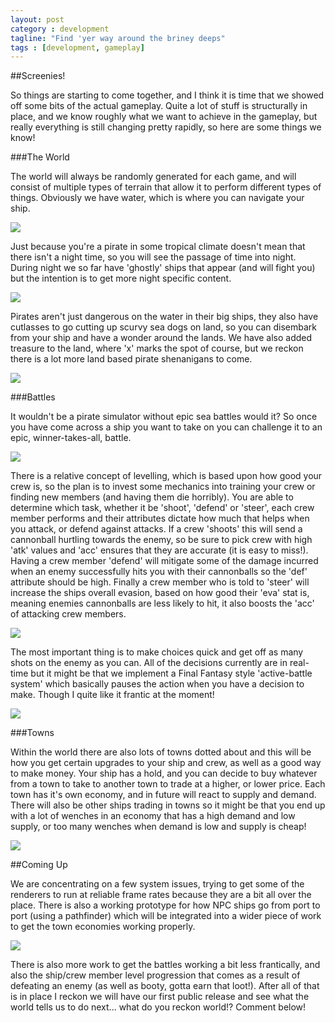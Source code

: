 ```yaml
---
layout: post
category : development
tagline: "Find 'yer way around the briney deeps"
tags : [development, gameplay]
---
```


##Screenies!

So things are starting to come together, and I think it is time that we showed off some bits of the actual gameplay. Quite a lot of stuff is structurally in place, and we know roughly what we want to achieve in the gameplay, but really everything is still changing pretty rapidly, so here are some things we know!

###The World

The world will always be randomly generated for each game, and will consist of multiple types of terrain that allow it to perform different types of things. Obviously we have water, which is where you can navigate your ship.

<img src="/seamen/assets/images/screens_july/world_map.png" class="img-responsive" />

Just because you're a pirate in some tropical climate doesn't mean that there isn't a night time, so you will see the passage of time into night. During night we so far have 'ghostly' ships that appear (and will fight you) but the intention is to get more night specific content.

<img src="/seamen/assets/images/screens_july/world_map_night.png" class="img-responsive" />

Pirates aren't just dangerous on the water in their big ships, they also have cutlasses to go cutting up scurvy sea dogs on land, so you can disembark from your ship and have a wonder around the lands. We have also added treasure to the land, where 'x' marks the spot of course, but we reckon there is a lot more land based pirate shenanigans to come.

<img src="/seamen/assets/images/screens_july/world_map_disembarked.png" class="img-responsive" />

###Battles

It wouldn't be a pirate simulator without epic sea battles would it? So once you have come across a ship you want to take on you can challenge it to an epic, winner-takes-all, battle.

<img src="/seamen/assets/images/screens_july/battle.png" class="img-responsive" />

There is a relative concept of levelling, which is based upon how good your crew is, so the plan is to invest some mechanics into training your crew or finding new members (and having them die horribly). You are able to determine which task, whether it be 'shoot', 'defend' or 'steer', each crew member performs and their attributes dictate how much that helps when you attack, or defend against attacks. If a crew 'shoots' this will send a cannonball hurtling towards the enemy, so be sure to pick crew with high 'atk' values and 'acc' ensures that they are accurate (it is easy to miss!). Having a crew member 'defend' will mitigate some of the damage incurred when an enemy successfully hits you with their cannonballs so the 'def' attribute should be high. Finally a crew member who is told to 'steer' will increase the ships overall evasion, based on how good their 'eva' stat is, meaning enemies cannonballs are less likely to hit, it also boosts the 'acc' of attacking crew members.

<img src="/seamen/assets/images/screens_july/battle_stats.png" class="img-responsive" />

The most important thing is to make choices quick and get off as many shots on the enemy as you can. All of the decisions currently are in real-time but it might be that we implement a Final Fantasy style 'active-battle system' which basically pauses the action when you have a decision to make. Though I quite like it frantic at the moment!

<img src="/seamen/assets/images/screens_july/battle_shots.png" class="img-responsive" />

###Towns

Within the world there are also lots of towns dotted about and this will be how you get certain upgrades to your ship and crew, as well as a good way to make money. Your ship has a hold, and you can decide to buy whatever from a town to take to another town to trade at a higher, or lower price. Each town has it's own economy, and in future will react to supply and demand. There will also be other ships trading in towns so it might be that you end up with a lot of wenches in an economy that has a high demand and low supply, or too many wenches when demand is low and supply is cheap!

<img src="/seamen/assets/images/screens_july/town.png" class="img-responsive" />

##Coming Up

We are concentrating on a few system issues, trying to get some of the renderers to run at reliable frame rates because they are a bit all over the place. There is also a working prototype for how NPC ships go from port to port (using a pathfinder) which will be integrated into a wider piece of work to get the town economies working properly.

<img src="/seamen/assets/images/screens_july/path_finding.png" class="img-responsive" />

There is also more work to get the battles working a bit less frantically, and also the ship/crew member level progression that comes as a result of defeating an enemy (as well as booty, gotta earn that loot!). After all of that is in place I reckon we will have our first public release and see what the world tells us to do next... what do you reckon world!? Comment below!
